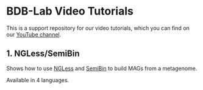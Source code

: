 # BDB-Lab Video Tutorials

This is a support repository for our video tutorials, which you can find on our [YouTube channel](https://youtube.com/@BigDataBiology).

## 1. NGLess/SemiBin

Shows how to use [NGLess](https://ngless.embl.de) and [SemiBin](https://semibin.rtfd.io/) to build MAGs from a metagenome.

Available in 4 languages.



